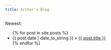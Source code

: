 ```yaml
---
title: Archer's Blog
---
```


Newest:

<ul class="posts">
{% for post in site.posts %}
<li><span>{{ post.date | date_to_string }}</span> &raquo; <a href="{{site.baseurl}}{{ post.url }}">{{ post.title }}</a></li>
{% endfor %}
</ul>


